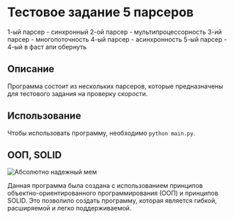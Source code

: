 # Тестовое задание 5 парсеров

1-ый парсер - синхронный
2-ой парсер - мультипроцессорность
3-ий парсер - многопоточность
4-ый парсер - асинхронность
5-ый парсер - 4-ый в фаст апи обернуть

## Описание

Программа состоит из нескольких парсеров, которые предназначены для тестового задания на проверку скорости.

## Использование

Чтобы использовать программу, необходимо `python main.py`.

## ООП, SOLID

![Абсолютно надежный мем](https://avatars.mds.yandex.net/i?id=d269a6639be2cd4e639eb99aa888c9d0_sr-6088447-images-thumbs&n=13 "absolutely solid")

Данная программа была создана с использованием принципов объектно-ориентированного программирования (ООП) и принципов SOLID. Это позволило создать программу, которая является гибкой, расширяемой и легко поддерживаемой.
